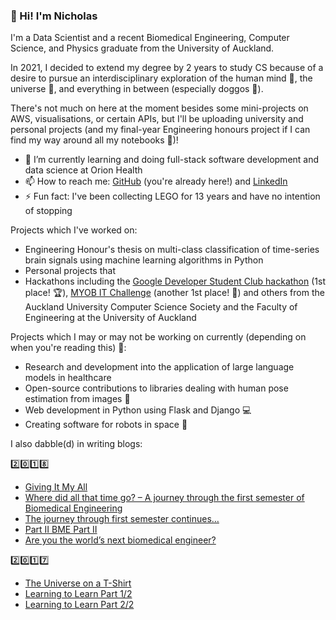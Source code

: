 ### 👋 Hi! I'm Nicholas

I'm a Data Scientist and a recent Biomedical Engineering, Computer Science, and Physics graduate from the University of Auckland.

In 2021, I decided to extend my degree by 2 years to study CS because of a desire to pursue an interdisciplinary exploration of the human mind 🧠, the universe 🌌, and everything in between (especially doggos 🐶).

There's not much on here at the moment besides some mini-projects on AWS, visualisations, or certain APIs, but I'll be uploading university and personal projects (and my final-year Engineering honours project if I can find my way around all my notebooks 🥹)!

- 🌱 I’m currently learning and doing full-stack software development and data science at Orion Health
- 📫 How to reach me: [GitHub](https://github.com/nicholas-kondal/) (you're already here!) and [LinkedIn](https://www.linkedin.com/in/nicholas-kondal/)
- ⚡ Fun fact: I've been collecting LEGO for 13 years and have no intention of stopping

Projects which I've worked on:
- Engineering Honour's thesis on multi-class classification of time-series brain signals using machine learning algorithms in Python
- Personal projects that 
- Hackathons including the [Google Developer Student Club hackathon](https://devpost.com/software/qualia) (1st place! 🏆), [MYOB IT Challenge](https://www.youtube.com/watch?v=RRvTa27t5fE&t=203s) (another 1st place! 🥇) and others from the Auckland University Computer Science Society and the Faculty of Engineering at the University of Auckland

Projects which I may or may not be working on currently (depending on when you're reading this) 🤫:
- Research and development into the application of large language models in healthcare
- Open-source contributions to libraries dealing with human pose estimation from images 🤺
- Web development in Python using Flask and Django 💻
- Creating software for robots in space 🌌

I also dabble(d) in writing blogs:

2️⃣0️⃣1️⃣8️⃣ 
  - [Giving It My All](https://student-editorials.blogs.auckland.ac.nz/2018/06/26/giving-it-my-all/)
  - [Where did all that time go? – A journey through the first semester of Biomedical Engineering](https://student-editorials.blogs.auckland.ac.nz/2018/08/06/where-did-all-that-time-go-a-journey-through-the-first-semester-of-biomedical-engineering/)
  - [The journey through first semester continues…](https://student-editorials.blogs.auckland.ac.nz/2018/09/02/the-journey-through-first-semester-continues/)
  - [Part II BME Part II](https://student-editorials.blogs.auckland.ac.nz/2018/09/23/part-ii-bme-part-ii/)
  - [Are you the world’s next biomedical engineer?](https://student-editorials.blogs.auckland.ac.nz/2018/11/11/are-you-the-worlds-next-biomedical-engineer/)

2️⃣0️⃣1️⃣7️⃣
  - [The Universe on a T-Shirt](https://sciencescholars2017.wordpress.com/2017/08/13/the-universe-on-a-t-shirt/)
  - [Learning to Learn Part 1/2](https://sciencescholars2017.wordpress.com/2017/09/24/learning-to-learn/)
  - [Learning to Learn Part 2/2](https://sciencescholars2017.wordpress.com/2017/10/16/learning-to-learn-part-2-of-2)

<!--
**nicholas-kondal/nicholas-kondal** is a ✨ _special_ ✨ repository because its `README.md` (this file) appears on your GitHub profile.

Here are some ideas to get you started:

- 🔭 I’m currently working on ...
- 🌱 I’m currently learning ...
- 👯 I’m looking to collaborate on ...
- 🤔 I’m looking for help with ...
- 💬 Ask me about ...
- 📫 How to reach me: ...
- 😄 Pronouns: ...
- ⚡ Fun fact: ...
-->

